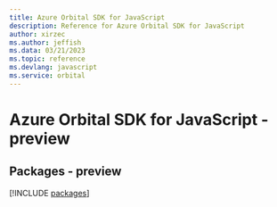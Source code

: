 ```yaml
---
title: Azure Orbital SDK for JavaScript
description: Reference for Azure Orbital SDK for JavaScript
author: xirzec
ms.author: jeffish
ms.data: 03/21/2023
ms.topic: reference
ms.devlang: javascript
ms.service: orbital
---
```

# Azure Orbital SDK for JavaScript - preview
## Packages - preview
[!INCLUDE [packages](orbital-index.md)]
